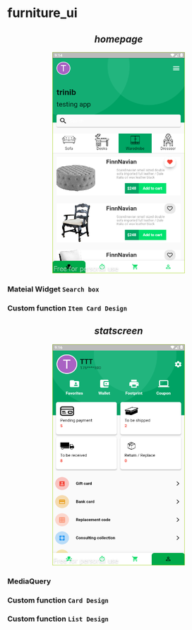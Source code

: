 # furniture_ui

<h2 align="center"><b><i>homepage</b></i></h2>
<p align="center"><a href="https://github.com/trinib/furniture_ui/blob/main/lib/home_page.dart"><img src="https://github.com/trinib/furniture_ui/blob/main/home_page.png" width=300 height=500></a>

### Mateial Widget `Search box`

### Custom function `Item Card Design`
 
<h2 align="center"><b><i>statscreen</b></i></h2>
<p align="center"><a href="https://github.com/trinib/furniture_ui/blob/main/lib/stat_screen.dart"><img src="https://github.com/trinib/furniture_ui/blob/main/stat_screen.png" width=300 height=500></a>
 
### MediaQuery
 
### Custom function `Card Design`
 
### Custom function `List Design`

